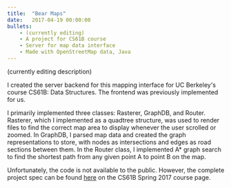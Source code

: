 ```yaml
---
title:  "Bear Maps"
date:   2017-04-19 00:00:00
bullets:
    - (currently editing)
    - A project for CS61B course
    - Server for map data interface
    - Made with OpenStreetMap data, Java
---
```

(currently editing description)

I created the server backend for this mapping interface for UC Berkeley's course CS61B: Data Structures. The frontend was previously implemented for us.

I primarily implemented three classes: Rasterer, GraphDB, and Router. Rasterer, which I implemented as a quadtree structure, was used to render files to find the correct map area to display whenever the user scrolled or zoomed. In GraphDB, I parsed map data and created the graph representations to store, with nodes as intersections and edges as road sections between them. In the Router class, I implemented A* graph search to find the shortest path from any given point A to point B on the map.

Unfortunately, the code is not available to the public. However, the complete project spec can be found [here](http://datastructur.es/sp17/materials/proj/proj3/proj3.html) on the CS61B Spring 2017 course page.
